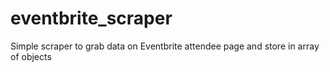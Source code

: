 # eventbrite_scraper
Simple scraper to grab data on Eventbrite attendee page and store in array of objects
